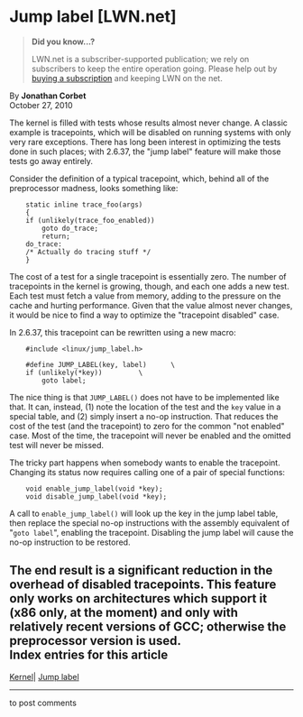 # Jump label [LWN.net]

> **Did you know...?**
> 
> LWN.net is a subscriber-supported publication; we rely on subscribers to keep the entire operation going. Please help out by [buying a subscription](/Promo/nst-nag4/subscribe) and keeping LWN on the net. 

By **Jonathan Corbet**  
October 27, 2010 

The kernel is filled with tests whose results almost never change. A classic example is tracepoints, which will be disabled on running systems with only very rare exceptions. There has long been interest in optimizing the tests done in such places; with 2.6.37, the "jump label" feature will make those tests go away entirely. 

Consider the definition of a typical tracepoint, which, behind all of the preprocessor madness, looks something like: 
    
    
        static inline trace_foo(args)
        {
      	if (unlikely(trace_foo_enabled))
    	    goto do_trace;
            return;
        do_trace:
    	/* Actually do tracing stuff */
        }
    

The cost of a test for a single tracepoint is essentially zero. The number of tracepoints in the kernel is growing, though, and each one adds a new test. Each test must fetch a value from memory, adding to the pressure on the cache and hurting performance. Given that the value almost never changes, it would be nice to find a way to optimize the "tracepoint disabled" case. 

In 2.6.37, this tracepoint can be rewritten using a new macro: 
    
    
        #include <linux/jump_label.h>
    
        #define JUMP_LABEL(key, label)		\
    	if (unlikely(*key))			\
    		goto label;
    

The nice thing is that `JUMP_LABEL()` does not have to be implemented like that. It can, instead, (1) note the location of the test and the `key` value in a special table, and (2) simply insert a no-op instruction. That reduces the cost of the test (and the tracepoint) to zero for the common "not enabled" case. Most of the time, the tracepoint will never be enabled and the omitted test will never be missed. 

The tricky part happens when somebody wants to enable the tracepoint. Changing its status now requires calling one of a pair of special functions: 
    
    
        void enable_jump_label(void *key);
        void disable_jump_label(void *key);
    

A call to `enable_jump_label()` will look up the key in the jump label table, then replace the special no-op instructions with the assembly equivalent of "`goto label`", enabling the tracepoint. Disabling the jump label will cause the no-op instruction to be restored. 

The end result is a significant reduction in the overhead of disabled tracepoints. This feature only works on architectures which support it (x86 only, at the moment) and only with relatively recent versions of GCC; otherwise the preprocessor version is used.  
Index entries for this article  
---  
[Kernel](/Kernel/Index)| [Jump label](/Kernel/Index#Jump_label)  
  


* * *

to post comments 

